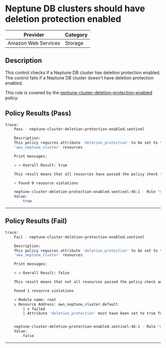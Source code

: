 #  Neptune DB clusters should have deletion protection enabled

| Provider            | Category                    |
|---------------------|-----------------------------|
| Amazon Web Services | Storage                     |

## Description

This control checks if a Neptune DB cluster has deletion protection enabled. The control fails if a Neptune DB cluster doesn't have deletion protection enabled.

This rule is covered by the [neptune-cluster-deletion-protection-enabled](../../policies/neptune-cluster-deletion-protection-enabled.sentinel) policy.

## Policy Results (Pass)
```bash
trace:
    Pass - neptune-cluster-deletion-protection-enabled.sentinel

    Description:
    This policy requires attribute 'deletion_protection' to be set to true for
    'aws_neptune_cluster' resources

    Print messages:

    → → Overall Result: true

    This result means that all resources have passed the policy check for the policy neptune-cluster-deletion-protection-enabled.

    ✓ Found 0 resource violations

    neptune-cluster-deletion-protection-enabled.sentinel:46:1 - Rule "main"
    Value:
        true
```

---

## Policy Results (Fail)
```bash
trace:
    Fail - neptune-cluster-deletion-protection-enabled.sentinel

    Description:
    This policy requires attribute 'deletion_protection' to be set to true for
    'aws_neptune_cluster' resources

    Print messages:

    → → Overall Result: false

    This result means that not all resources passed the policy check and the protected behavior is not allowed for the policy neptune-cluster-deletion-protection-enabled.

    Found 1 resource violations

    → Module name: root
    ↳ Resource Address: aws_neptune_cluster.default
        | ✗ failed
        | Attribute 'deletion_protection' must have been set to true for 'aws_neptune_cluster' resources.Refer to https://docs.aws.amazon.com/securityhub/latest/userguide/neptune-controls.html#neptune-4 for more details.


    neptune-cluster-deletion-protection-enabled.sentinel:46:1 - Rule "main"
    Value:
        false
```

---